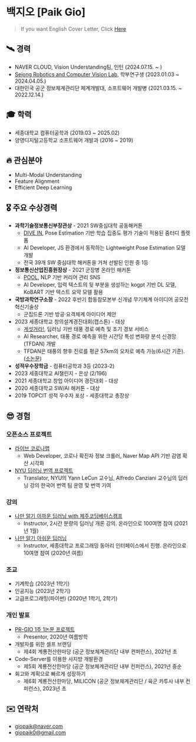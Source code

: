 # 백지오 [Paik Gio]
> If you want English Cover Letter, Click [Here](https://github.com/skyil7/skyil7/blob/master/CL_EN.md)

## 🛰 경력
- NAVER CLOUD, Vision Understanding팀, 인턴 (2024.07.15. ~ )
- [Sejong Robotics and Computer Vision Lab](https://www.rcv.sejong.ac.kr/), 학부연구생 (2023.01.03 ~ 2024.04.05.)
- 대한민국 공군 정보체계관리단 체계개발대, 소프트웨어 개발병 (2021.03.15. ~ 2022.12.14.)

## 🎓 학력
- 세종대학교 컴퓨터공학과 (2019.03 ~ 2025.02)
- 양영디지털고등학교 소프트웨어 개발과 (2016 ~ 2019)

## 🔥 관심분야
- Multi-Modal Understanding
- Feature Alignment
- Efficient Deep Learning

## 🎖️ 주요 수상경력
- **과학기술정보통신부장관상** - 2021 SW중심대학 공동해커톤
  - [DIVE IN](https://github.com/teamDiveIn/INTRO), Pose Estimation 기반 학습 집중도 평가 기술이 적용된 줌터디 플렛폼
  - AI Developer, JS 환경에서 동작하는 Lightweight Pose Estimation 모델 개발
  - 전국 39개 SW 중심대학 해커톤을 거쳐 선발된 인원 중 1등
- **정보통신산업진흥원장상** - 2021 군장병 온라인 해커톤
  - [POOL](https://github.com/skyil7/AI_WEB_POOL_YD), NLP 기반 커리어 관리 SNS
  - AI Developer, 입력 텍스트의 뒷 부분을 생성하는 kogpt 기반 DL 모델, KoBART 기반 텍스트 요약 모델 활용
- **국방과학연구소장** - 2022 후반기 합동참모본부 신개념 무기체계 아이디어 공모전 혁신기술상
  - 군집드론 기반 방공·요격체계 아이디어 제안
- 2023 세종대학교 창의설계경진대회(캡스톤) - 대상
  - [게섯거라!](https://www.youtube.com/watch?v=XPrFTd9aBik), 딥러닝 기반 태풍 경로 예측 및 조기 경보 서비스
  - AI Researcher, 태풍 경로 예측을 위한 시간당 특성 변화량 분석 신경망(TFDAN) 개발
  - TFDAN은 태풍의 향후 진로를 평균 57km의 오차로 예측 가능(6시간 기준). ([소논문](https://github.com/skyil7/skyil7/blob/master/misc/%EC%8B%9C%EA%B0%84%EB%8B%B9%20%ED%8A%B9%EC%84%B1%20%EB%B3%80%ED%99%94%EB%9F%89%20%EB%B6%84%EC%84%9D%20%EC%8B%A0%EA%B2%BD%EB%A7%9D%EC%9D%84%20%ED%86%B5%ED%95%9C%20%ED%83%9C%ED%92%8D%20%EC%98%88%EC%B8%A1%20%EB%AA%A8%EB%8D%B8_20230609.pdf)) 
- **성적우수장학금** - 컴퓨터공학과 3등 (2023-2)
- 2023 세종대학교 AI챌린지 - 은상 (2/196)
- 2021 세종대학교 창업 아이디어 경진대회 - 대상
- 2020 세종대학교 SW/AI 해커톤 - 대상
- 2019 TOPCIT 성적 우수자 포상 - 세종대학교 총장상

## 😎 경험
### 오픈소스 프로젝트
- [라이브 코로나맵](https://github.com/LiveCoronaDetector/livecod)
  - Web Developer, 코로나 확진자 정보 크롤러, Naver Map API 기반 감염 확산 시각화
- [NYU 딥러닝 번역 프로젝트](https://github.com/Atcold/pytorch-Deep-Learning)
  - Translator, NYU의 Yann LeCun 교수님, Alfredo Canziani 교수님의 딥러닝 강의 한국어 번역 팀 운영 및 번역 기여

### 강의
- [나만 알기 아까운 딥러닝 with 제주코딩베이스캠프](https://paullabkorea.medium.com/%EB%B0%B0%EC%9B%8C%EC%84%9C-%EB%82%A8-%EC%A3%BC%EB%8B%A4-12%EC%9D%BC%EC%9D%98-%EC%97%AC%EC%A0%95-%EB%98%90-%EA%B7%B8-%EB%8B%A4%EC%9D%8C%EC%9D%98-%EC%97%AC%EC%A0%95-f872a4e060e2)
  - Instructor, 2시간 분량의 딥러닝 개론 강의. 온라인으로 100여명 참여 (2021년 1월)
- [나만 알기 아쉬운 딥러닝](https://github.com/sejonginterface/Study_AI)
  - Instructor, 세종대학교 프로그래밍 동아리 인터페이스에서 진행. 온라인으로 10여명 참여 (2020년 여름)
  
### 조교
- 기계학습 (2023년 1학기)
- 인공지능 (2023년 2학기)
- 고급프로그래밍(파이썬) (2020년 1학기, 2학기)

### 개인 발표
- [PR-GIO 1주 1논문 프로젝트](https://github.com/skyil7/paperReview)
  - Presentor, 2020년 여름방학
- 개발자를 위한 셀프 브랜딩
  - 제4회 계룡전산한마당 (공군 정보체계관리단 내부 컨퍼런스), 2021년 초
- Code-Server를 이용한 사지방 개발환경
  - 제5회 계룡전산한마당 (공군 정보체계관리단 내부 컨퍼런스), 2021년 중순
- 회고와 계획으로 빠르게 성장하기
  - 제6회 계룡전산한마당, MILICON (공군 정보체계관리단 / 육군 카투사 내부 컨퍼런스), 2023년 초

## ✉️ 연락처
- giopaik@naver.com
- giopaik0@gmail.com

